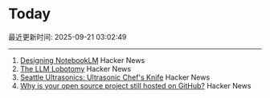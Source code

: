 # Today

最近更新时间: 2025-09-21 03:02:49

--- 
1. [Designing NotebookLM](https://jasonspielman.com/notebooklm) Hacker News
2. [The LLM Lobotomy](https://learn.microsoft.com/en-us/answers/questions/5561465/the-llm-lobotomy) Hacker News
3. [Seattle Ultrasonics: Ultrasonic Chef's Knife](https://seattleultrasonics.com/) Hacker News
4. [Why is your open source project still hosted on GitHub?](https://unixdigest.com/articles/why-is-your-open-source-project-still-hosted-on-github.html) Hacker News
